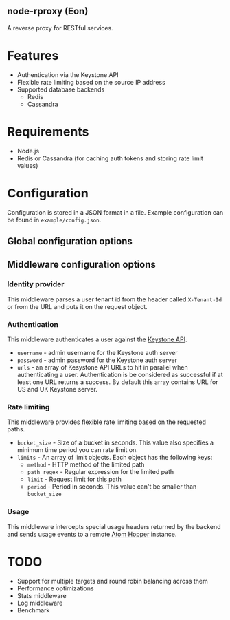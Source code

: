 ## node-rproxy (Eon)

A reverse proxy for RESTful services.

# Features

* Authentication via the Keystone API
* Flexible rate limiting based on the source IP address
* Supported database backends
  * Redis
  * Cassandra

# Requirements

- Node.js
- Redis or Cassandra (for caching auth tokens and storing rate limit values)

# Configuration

Configuration is stored in a JSON format in a file. Example configuration can
be found in `example/config.json`.

## Global configuration options

## Middleware configuration options

### Identity provider

This middleware parses a user tenant id from the header called `X-Tenant-Id`
or from the URL and puts it on the request object.

### Authentication

This middleware authenticates a user against the [Keystone
API](http://docs.openstack.org/incubation/identity-dev-guide/content/Overview-Keystone-API-d1e62.html).

* `username` - admin username for the Keystone auth server
* `password` - admin password for the Keystone auth server
* `urls` - an array of Kesystone API URLs to hit in parallel when
authenticating a user. Authentication is be considered as successful if at
least one URL returns a success. By default this array contains URL for US and
UK Keystone server.

### Rate limiting

This middleware provides flexible rate limiting based on the requested paths.

* `bucket_size` - Size of a bucket in seconds. This value also specifies a
minimum time period you can rate limit on.
* `limits` - An array of limit objects. Each object has the following keys:
  * `method` - HTTP method of the limited path
  * `path_regex` - Regular expression for the limited path
  * `limit` - Request limit for this path
  * `period` - Period in seconds. This value can't be smaller than
  `bucket_size`

### Usage

This middleware intercepts special usage headers returned by the backend and
sends usage events to a remote [Atom Hopper](http://atomhopper.org/) instance.

# TODO

- Support for multiple targets and round robin balancing across them
- Performance optimizations
- Stats middleware
- Log middleware
- Benchmark
